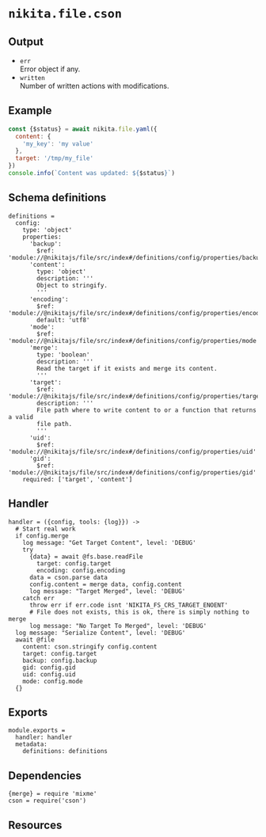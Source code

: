 
# `nikita.file.cson`

## Output

* `err`   
  Error object if any.   
* `written`   
  Number of written actions with modifications.   

## Example

```js
const {$status} = await nikita.file.yaml({
  content: {
    'my_key': 'my value'
  },
  target: '/tmp/my_file'
})
console.info(`Content was updated: ${$status}`)
```

## Schema definitions

    definitions =
      config:
        type: 'object'
        properties:
          'backup':
            $ref: 'module://@nikitajs/file/src/index#/definitions/config/properties/backup'
          'content':
            type: 'object'
            description: '''
            Object to stringify.
            '''
          'encoding':
            $ref: 'module://@nikitajs/file/src/index#/definitions/config/properties/encoding'
            default: 'utf8'
          'mode':
            $ref: 'module://@nikitajs/file/src/index#/definitions/config/properties/mode'
          'merge':
            type: 'boolean'
            description: '''
            Read the target if it exists and merge its content.
            '''
          'target':
            $ref: 'module://@nikitajs/file/src/index#/definitions/config/properties/target'
            description: '''
            File path where to write content to or a function that returns a valid
            file path.
            '''
          'uid':
            $ref: 'module://@nikitajs/file/src/index#/definitions/config/properties/uid'
          'gid':
            $ref: 'module://@nikitajs/file/src/index#/definitions/config/properties/gid'
        required: ['target', 'content']

## Handler

    handler = ({config, tools: {log}}) ->
      # Start real work
      if config.merge
        log message: "Get Target Content", level: 'DEBUG'
        try
          {data} = await @fs.base.readFile
            target: config.target
            encoding: config.encoding
          data = cson.parse data
          config.content = merge data, config.content
          log message: "Target Merged", level: 'DEBUG'
        catch err
          throw err if err.code isnt 'NIKITA_FS_CRS_TARGET_ENOENT'
          # File does not exists, this is ok, there is simply nothing to merge
          log message: "No Target To Merged", level: 'DEBUG'
      log message: "Serialize Content", level: 'DEBUG'
      await @file
        content: cson.stringify config.content
        target: config.target
        backup: config.backup
        gid: config.gid
        uid: config.uid
        mode: config.mode
      {}

## Exports

    module.exports =
      handler: handler
      metadata:
        definitions: definitions

## Dependencies

    {merge} = require 'mixme'
    cson = require('cson')

## Resources

[cson]: https://www.npmjs.com/package/cson
